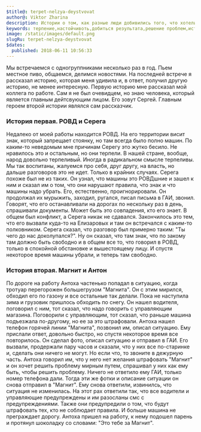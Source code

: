 ```yaml
---
$title@: terpet-nelzya-deystvovat
author@: Viktor Zharina
description: Истории о том, как разные люди добивились того, что хотели
keywords: терпение,настойчивоть,добиться результата,решение проблем,история,магнит
image: /static/images/default.png
slugRu: terpet-nelzya-deystvovat
$dates:
  published: 2018-06-11 10:56:33
---
```

Мы встречаемся с одногруппниками несколько раз в год. Пьем местное пиво, общаемся, делимся новостями. 
На последней встрече я рассказал историю, которая меня удивила и, в ответ, получил другую историю, 
не менее интересную. Первую историю мне рассказал мой коллега по работе. Сам я не был очевидцем, но знаю человека,
который является главным дейтсвующим лицом. Его зовут Сергей. Главным героем второй истории являлся сам рассказчик.

### История первая. РОВД и Серега
Недалеко от моей работы находится РОВД. На его территории висит знак, который запрещает стоянку, но там всегда было полно машин.
По каким-то неведомым мне причинам Серегу это жутко бесило. Не нравилось это и остальным, но они терпели. В нашей
стране, вообще, народ довольно терпеливый. Иногда в радикальном смысле терпеливы. Мы так воспитаны, жалуемся про себя, друг другу,
на власть, но дальше разговоров это не идет. Только в крайних случаях. Серега похоже был не из таких. Он узнал, что
машины это РОВДшние и зашел к ним и сказал им о том, что они нарушают правила, что знак и что машины надо убрать.
Его, естественно, проигнорировали. Он продолжал их мурыжить, заходил, ругался, писал письма в ГАИ, звонил. Говорят,
что его останавливали на дорогах по нескольку раз в день, спрашивали документы. Может быть это совпадения, кто его знает.
В общем был конфликт, а Серега никак не сдавался. Закончилось это тем, что его вызвали куда-то на Елизаровых и там он
встречался с каким-то полковником. Серега сказал, что разговор был примерно таким: "Ты чего до нас доколупался?". Ну он
сказал, что там знак, что по закому там должно быть свободно и в общем все то, что говорил в РОВД, только в спокойной
обстановке и вышестоящему лицу. И спустя некоторое время машины убрали, и теперь там свободно.

### История вторая. Магнит и Антон
По дороге на работу Антоха частенько попадал в ситуацию, когда тротуар перегорожен большегрузом "Магнита". Он с этим 
мирился, обходил его по газону и все остальные так делали. Пока не наступила зима и грузовик пришлось обходить по снегу.
Он нашел водителя, поговорил с ним, тот сказал, что надо говорить с управляющим магазина. Поговорили с управляющим, тот
сказал, что раньше машина подъезжала по-другому, но ее за это штрафовали. Антоха нашел телефон горячей линии "Магнита", позвонил им,
описал ситуацию. Ему прислали ответ, довольно быстро, но спустя некоторое время все повторилось. Он сделал фото, описал ситуацию и отправил в ГАИ.
Его вызвали, продержали пару часов и сказали, что у них все по-старинке и, сделать они ничего не могут. Но если
что, то звоните в дежурную часть. Антоха говорил им, что у него нет желания штрафовать "Магнит" и он хочет решить 
проблему мирным путем, спрашивал у них как ему быть, чтобы решить проблему. Ничего не ответило ему ГАИ, только
номер телефона дали. Тогда эти же фотки и описание ситуации он снова отправил в "Магнит". Ему снова ответили, извинилсь,
что ситуация не изменилась. На этот рах ответили так, что все водители и управляющие предупреждены и им разосланы смс с предупреждениями.
Также они предупредили о том, что будут штрафовать тех, кто не соблюдает правила. И больше машина не преграждает дорогу.
Антоха пришел на работу, к нему подошел парень и протянул шоколадку со словами: "Это тебе за Магнит".